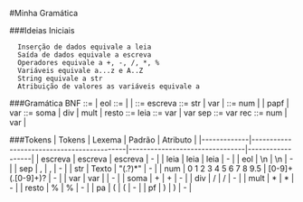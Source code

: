 #Minha Gramática

###Ideias Iniciais

      Inserção de dados equivale a leia
      Saída de dados equivale a escreva
      Operadores equivale a +, -, /, *, %
      Variáveis equivale a...z e A..Z
      String equivale a str
      Atribuição de valores as variáveis equivale a  

###Gramática BNF
      <gr> ::= <cmd> | <cmd>eol<gr>
      <cmd> ::= <at> | <esc> | <leia>
      <esc> ::= escreva <texto>
      <texto> ::= str | var | <expr>
      <expr> ::= num | <expr><op><expr> | pa<expr>pf | var
      <op> ::= soma | div | mult | resto
      <leia> ::= leia <vars>
      <vars> ::= var | var sep<vars>
      <at> ::= var rec <val>
      <val> ::= num | var | <expr>
   
###Tokens
|    Tokens   |                   Lexema                  |             Padrão             |     Atributo     |
|-------------|-------------------------------------------|--------------------------------|------------------|
|   escreva   |                  escreva                  |             escreva            |         -        |
|    leia     |                   leia                    |               leia             |         -        |
|     eol     |                    \n                     |               \n               |         -        |
|     sep     |                     ,                     |               ,                |         -        |
|     str     |                   Texto                   |             "(.?)*"            |         -        |
|     num     |             0 1 2 3 4 5 6 7 8 9.5         |         [0-9]+ (\.[0-9]+)?     |         -        |
|     var     |                     var                   |                                |         -        |
|     soma    |                      +                    |                +               |         -        |
|     div     |                      /                    |                /               |         -        |
|     mult    |                      *                    |                *               |         -        |
|     resto   |                      %                    |                %               |         -        |
|      pa     |                     (                     |                (               |         -        |
|      pf     |                     )                     |                )               |         -        |

   

